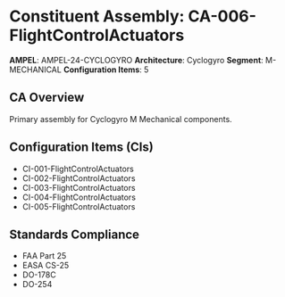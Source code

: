 # Constituent Assembly: CA-006-FlightControlActuators

**AMPEL**: AMPEL-24-CYCLOGYRO
**Architecture**: Cyclogyro
**Segment**: M-MECHANICAL
**Configuration Items**: 5

## CA Overview
Primary assembly for Cyclogyro M Mechanical components.

## Configuration Items (CIs)
- CI-001-FlightControlActuators
- CI-002-FlightControlActuators
- CI-003-FlightControlActuators
- CI-004-FlightControlActuators
- CI-005-FlightControlActuators

## Standards Compliance
- FAA Part 25
- EASA CS-25
- DO-178C
- DO-254
